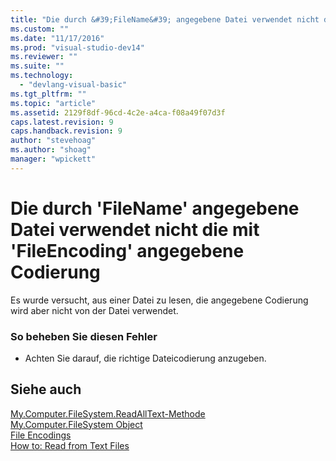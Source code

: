 ```yaml
---
title: "Die durch &#39;FileName&#39; angegebene Datei verwendet nicht die mit &#39;FileEncoding&#39; angegebene Codierung | Microsoft Docs"
ms.custom: ""
ms.date: "11/17/2016"
ms.prod: "visual-studio-dev14"
ms.reviewer: ""
ms.suite: ""
ms.technology: 
  - "devlang-visual-basic"
ms.tgt_pltfrm: ""
ms.topic: "article"
ms.assetid: 2129f8df-96cd-4c2e-a4ca-f08a49f07d3f
caps.latest.revision: 9
caps.handback.revision: 9
author: "stevehoag"
ms.author: "shoag"
manager: "wpickett"
---
```

# Die durch &#39;FileName&#39; angegebene Datei verwendet nicht die mit &#39;FileEncoding&#39; angegebene Codierung
Es wurde versucht, aus einer Datei zu lesen, die angegebene Codierung wird aber nicht von der Datei verwendet.  
  
### So beheben Sie diesen Fehler  
  
-   Achten Sie darauf, die richtige Dateicodierung anzugeben.  
  
## Siehe auch  
 [My.Computer.FileSystem.ReadAllText\-Methode](http://msdn.microsoft.com/de-de/3a7ac8be-fb1d-4087-bc65-167d6754d57f)   
 [My.Computer.FileSystem Object](../../visual-basic/language-reference/objects/my-computer-filesystem-object.md)   
 [File Encodings](../../visual-basic/developing-apps/programming/drives-directories-files/file-encodings.md)   
 [How to: Read from Text Files](../../visual-basic/developing-apps/programming/drives-directories-files/how-to-read-from-text-files.md)